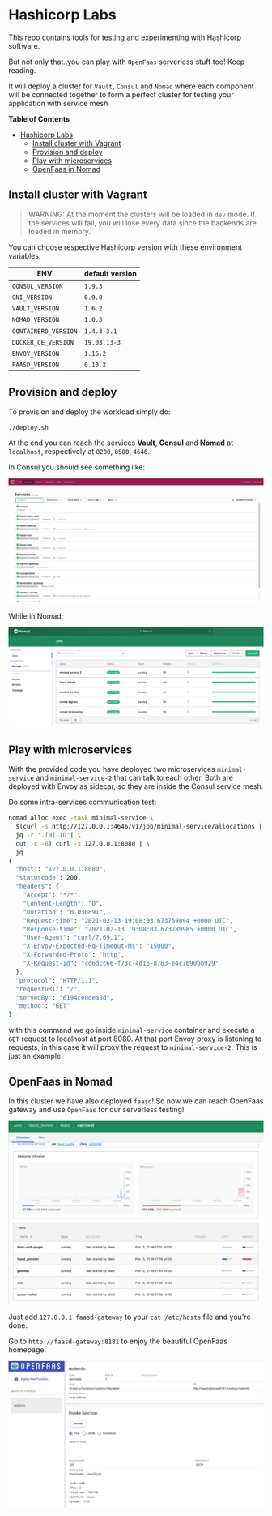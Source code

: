# Hashicorp Labs

This repo contains tools for testing and experimenting with Hashicorp software.

But not only that..you can play with `OpenFaas` serverless stuff too! Keep reading.

It will deploy a cluster for `Vault`, `Consul` and `Nomad` where each component will be connected together to form a perfect cluster for testing your application with service mesh

**Table of Contents**
- [Hashicorp Labs](#hashicorp-labs)
  - [Install cluster with Vagrant](#install-cluster-with-vagrant)
  - [Provision and deploy](#provision-and-deploy)
  - [Play with microservices](#play-with-microservices)
  - [OpenFaas in Nomad](#openfaas-in-nomad)


## Install cluster with Vagrant

> WARNING: At the moment the clusters will be loaded in `dev` mode. If the services will fail, you will lose every data since the backends are loaded in memory.

You can choose respective Hashicorp version with these environment variables:

|  ENV | default version |
|---|---|
|  `CONSUL_VERSION`  |  `1.9.3` |
|  `CNI_VERSION`  |  `0.9.0` |
|  `VAULT_VERSION` |  `1.6.2` |
|  `NOMAD_VERSION` | `1.0.3` |
|  `CONTAINERD_VERSION` | `1.4.3-3.1` |
|  `DOCKER_CE_VERSION` | `19.03.13-3` |
|  `ENVOY_VERSION` | `1.16.2` |
|  `FAASD_VERSION` | `0.10.2` |

## Provision and deploy

To provision and deploy the workload simply do:

```bash
./deploy.sh
```

At the end you can reach the services **Vault**, **Consul** and **Nomad** at `localhost`, respectively at `8200`, `8500`, `4646`.

In Consul you should see something like:

![](images/consul.png)

While in Nomad:

![](images/nomad.png)

## Play with microservices

With the provided code you have deployed two microservices `minimal-service` and `minimal-service-2` that can talk to each other.
Both are deployed with Envoy as sidecar, so they are inside the Consul service mesh.

Do some intra-services communication test:

```bash
nomad alloc exec -task minimal-service \
  $(curl -s http://127.0.0.1:4646/v1/job/minimal-service/allocations | \
  jq -r '.[0].ID'| \
  cut -c -8) curl -s 127.0.0.1:8080 | \
  jq
{
  "host": "127.0.0.1:8080",
  "statuscode": 200,
  "headers": {
    "Accept": "*/*",
    "Content-Length": "0",
    "Duration": "0.030891",
    "Request-time": "2021-02-13 19:08:03.673759094 +0000 UTC",
    "Response-time": "2021-02-13 19:08:03.673789985 +0000 UTC",
    "User-Agent": "curl/7.69.1",
    "X-Envoy-Expected-Rq-Timeout-Ms": "15000",
    "X-Forwarded-Proto": "http",
    "X-Request-Id": "cd6dcc66-f73c-4d16-8783-e4c7690bb929"
  },
  "protocol": "HTTP/1.1",
  "requestURI": "/",
  "servedBy": "6194ce0dea8d",
  "method": "GET"
}
```

with this command we go inside `minimal-service` container and execute a `GET` request to localhost at port 8080. At that port Envoy proxy is listening to requests, in this case it will proxy the request to `minimal-service-2`. This is just an example.

## OpenFaas in Nomad

In this cluster we have also deployed `faasd`! So now we can reach OpenFaas gateway and use `OpenFaas` for our serverless testing!

![](images/faasd_task.png)

Just add `127.0.0.1 faasd-gateway` to your `cat /etc/hosts` file and you're done.

Go to `http://faasd-gateway:8181` to enjoy the beautiful OpenFaas homepage.

![](images/openfaas.png)

